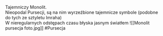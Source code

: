 Tajemniczy Monolit.  
Nieopodal Pursecji, są na nim wyrzeźbione tajemnicze symbole (podobne do tych ze sztyletu Imraha)  
W nieregularnych odstępach czasu błyska jasnym światłem
![[Monolit pursecja foto.jpg]]
#Pursecja